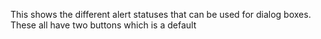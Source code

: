 This shows the different alert statuses that can be used for dialog boxes. These all have two buttons which is a default
